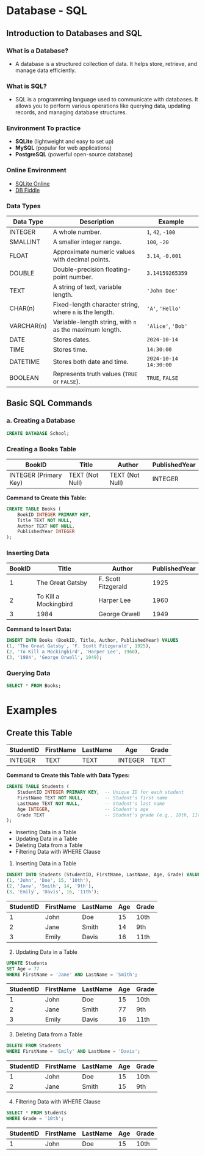 # Database - SQL

## Introduction to Databases and SQL

### What is a Database?
- A database is a structured collection of data. It helps store, retrieve, and manage data efficiently.

### What is SQL?
- SQL is a programming language used to communicate with databases. It allows you to perform various operations like querying data, updating records, and managing database structures.

### Environment To practice
- **SQLite** (lightweight and easy to set up)
- **MySQL** (popular for web applications)
- **PostgreSQL** (powerful open-source database)

### Online Environment
- [SQLite Online](https://sqliteonline.com/)
- [DB Fiddle](https://www.db-fiddle.com/)


### Data Types 

| Data Type   | Description                                                | Example              |
|-------------|------------------------------------------------------------|----------------------|
| INTEGER     | A whole number.                                           | `1`, `42`, `-100`    |
| SMALLINT    | A smaller integer range.                                   | `100`, `-20`         |
| FLOAT       | Approximate numeric values with decimal points.           | `3.14`, `-0.001`     |
| DOUBLE      | Double-precision floating-point number.                   | `3.14159265359`      |
| TEXT        | A string of text, variable length.                        | `'John Doe'`        |
| CHAR(n)     | Fixed-length character string, where `n` is the length.  | `'A'`, `'Hello'`     |
| VARCHAR(n)  | Variable-length string, with `n` as the maximum length.  | `'Alice'`, `'Bob'`   |
| DATE        | Stores dates.                                             | `2024-10-14`         |
| TIME        | Stores time.                                             | `14:30:00`           |
| DATETIME    | Stores both date and time.                                | `2024-10-14 14:30:00`|
| BOOLEAN     | Represents truth values (`TRUE` or `FALSE`).             | `TRUE`, `FALSE`      |


## Basic SQL Commands

### a. Creating a Database

```sql
CREATE DATABASE School;
```

### Creating a Books Table

| BookID | Title                    | Author                | PublishedYear |
|--------|--------------------------|-----------------------|----------------|
| INTEGER (Primary Key) | TEXT (Not Null) | TEXT (Not Null) | INTEGER |

**Command to Create this Table:**

```sql
CREATE TABLE Books (
    BookID INTEGER PRIMARY KEY,
    Title TEXT NOT NULL,
    Author TEXT NOT NULL,
    PublishedYear INTEGER
);
```

### Inserting Data

| BookID | Title                    | Author                | PublishedYear |
|--------|--------------------------|-----------------------|----------------|
| 1      | The Great Gatsby         | F. Scott Fitzgerald    | 1925           |
| 2      | To Kill a Mockingbird    | Harper Lee            | 1960           |
| 3      | 1984                     | George Orwell         | 1949           |

**Command to Insert Data:**

```sql
INSERT INTO Books (BookID, Title, Author, PublishedYear) VALUES
(1, 'The Great Gatsby', 'F. Scott Fitzgerald', 1925),
(2, 'To Kill a Mockingbird', 'Harper Lee', 1960),
(3, '1984', 'George Orwell', 1949);
```

### Querying Data

```sql
SELECT * FROM Books;
```

# Examples

## Create this Table

| StudentID | FirstName | LastName | Age | Grade |
|-----------|-----------|----------|-----|-------|
| INTEGER   | TEXT      | TEXT     | INTEGER | TEXT |

**Command to Create this Table with Data Types:**

```sql
CREATE TABLE Students (
    StudentID INTEGER PRIMARY KEY,  -- Unique ID for each student
    FirstName TEXT NOT NULL,        -- Student's first name
    LastName TEXT NOT NULL,         -- Student's last name
    Age INTEGER,                    -- Student's age
    Grade TEXT                      -- Student's grade (e.g., 10th, 11th)
);
```

- Inserting Data in a Table
- Updating Data in a Table
- Deleting Data from a Table
- Filtering Data with WHERE Clause

1. Inserting Data in a Table

```sql
INSERT INTO Students (StudentID, FirstName, LastName, Age, Grade) VALUES
(1, 'John', 'Doe', 15, '10th'),
(2, 'Jane', 'Smith', 14, '9th'),
(3, 'Emily', 'Davis', 16, '11th');
```

| StudentID | FirstName | LastName | Age | Grade |
|-----------|-----------|----------|-----|-------|
| 1         | John      | Doe      | 15  | 10th  |
| 2         | Jane      | Smith    | 14  | 9th   |
| 3         | Emily     | Davis    | 16  | 11th  |


2. Updating Data in a Table

```sql
UPDATE Students
SET Age = 77
WHERE FirstName = 'Jane' AND LastName = 'Smith';
```

| StudentID | FirstName | LastName | Age | Grade |
|-----------|-----------|----------|-----|-------|
| 1         | John      | Doe      | 15  | 10th  |
| 2         | Jane      | Smith    | 77  | 9th   |
| 3         | Emily     | Davis    | 16  | 11th  |


3. Deleting Data from a Table
```sql
DELETE FROM Students
WHERE FirstName = 'Emily' AND LastName = 'Davis';
```

| StudentID | FirstName | LastName | Age | Grade |
|-----------|-----------|----------|-----|-------|
| 1         | John      | Doe      | 15  | 10th  |
| 2         | Jane      | Smith    | 15  | 9th   |

4. Filtering Data with WHERE Clause

```sql
SELECT * FROM Students
WHERE Grade = '10th';
```

| StudentID | FirstName | LastName | Age | Grade |
|-----------|-----------|----------|-----|-------|
| 1         | John      | Doe      | 15  | 10th  |



